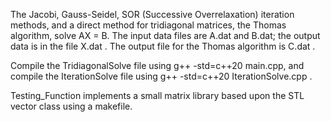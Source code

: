 The Jacobi, Gauss-Seidel, SOR (Successive Overrelaxation) iteration methods, and a direct method for tridiagonal matrices, the Thomas algorithm, solve AX = B. The input data  files are A.dat and B.dat; the output data is in the file X.dat . The output file for the Thomas algorithm is C.dat .

Compile the TridiagonalSolve file using g++ -std=c++20 main.cpp, and compile the IterationSolve file using g++ -std=c++20 IterationSolve.cpp .

Testing_Function implements a small matrix library based upon the STL vector class using a makefile.
